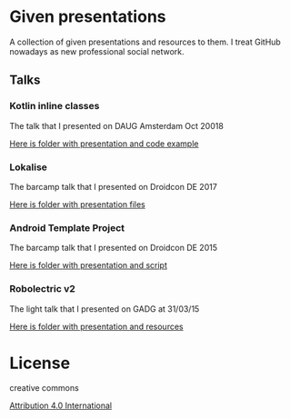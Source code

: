# Given presentations
A collection of given presentations and resources to them. I treat GitHub nowadays as new professional social network.

## Talks
### Kotlin inline classes
The talk that I presented on DAUG Amsterdam Oct 20018

[Here is folder with presentation and code example](inline-classes)

### Lokalise
The barcamp talk that I presented on Droidcon DE 2017

[Here is folder with presentation files](droidcon-de-2017)

### Android Template Project
The barcamp talk that I presented on Droidcon DE 2015

[Here is folder with presentation and script](droidcon-de)

### Robolectric v2
The light talk that I presented on GADG at 31/03/15

[Here is folder with presentation and resources](robolectric-v2)

# License

creative commons

[Attribution 4.0 International](https://creativecommons.org/licenses/by/4.0/)
